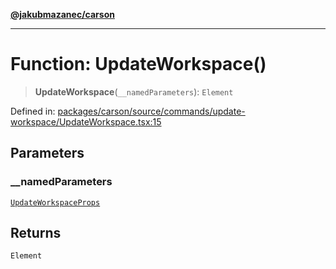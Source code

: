 [**@jakubmazanec/carson**](../README.md)

---

# Function: UpdateWorkspace()

> **UpdateWorkspace**(`__namedParameters`): `Element`

Defined in:
[packages/carson/source/commands/update-workspace/UpdateWorkspace.tsx:15](https://github.com/jakubmazanec/tools/blob/a9ba87d349a220bbed24d161794f90a6ba6009e5/packages/carson/source/commands/update-workspace/UpdateWorkspace.tsx#L15)

## Parameters

### \_\_namedParameters

[`UpdateWorkspaceProps`](../type-aliases/UpdateWorkspaceProps.md)

## Returns

`Element`
